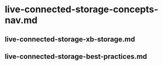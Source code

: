 # live-connected-storage-concepts-nav.md

## live-connected-storage-xb-storage.md

## live-connected-storage-best-practices.md
